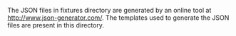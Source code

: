 The JSON files in fixtures directory are generated by an online tool at
http://www.json-generator.com/. The templates used to generate the JSON files
are present in this directory.

